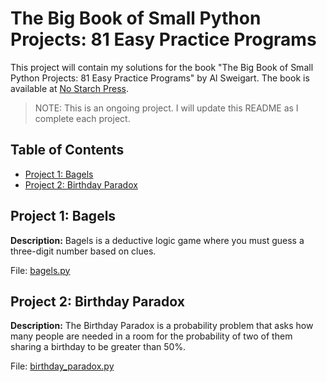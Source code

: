 <!-- omit in toc -->
# The Big Book of Small Python Projects: 81 Easy Practice Programs

This project will contain my solutions for the book "The Big Book of Small Python Projects: 81 Easy Practice Programs" by Al Sweigart. The book is available at [No Starch Press](https://nostarch.com/big-book-small-python-projects).

> NOTE: This is an ongoing project. I will update this README as I complete each project.

<!-- omit in toc -->
## Table of Contents

- [Project 1: Bagels](#project-1-bagels)
- [Project 2: Birthday Paradox](#project-2-birthday-paradox)

## Project 1: Bagels

**Description:** Bagels is a deductive logic game where you must guess a three-digit number based on clues.

File: [bagels.py](./Project%201%20-%20Bagels/bagels.py)

## Project 2: Birthday Paradox

**Description:** The Birthday Paradox is a probability problem that asks how many people are needed in a room for the probability of two of them sharing a birthday to be greater than 50%.

File: [birthday_paradox.py](./Project%202%20-%20Birthday%20Paradox/birthday-paradox.py)
